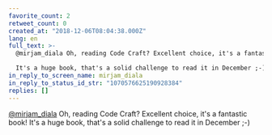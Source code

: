 ```yaml
---
favorite_count: 2
retweet_count: 0
created_at: "2018-12-06T08:04:38.000Z"
lang: en
full_text: >-
  @mirjam_diala Oh, reading Code Craft? Excellent choice, it's a fantastic book! 

  It's a huge book, that's a solid challenge to read it in December ;-)
in_reply_to_screen_name: mirjam_diala
in_reply_to_status_id_str: "1070576625190928384"
replies: []
---
```


[@mirjam_diala](https://twitter.com/mirjam_diala) Oh, reading Code Craft?
Excellent choice, it's a fantastic book! It's a huge book, that's a solid
challenge to read it in December ;-)
